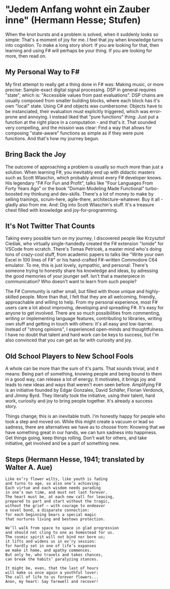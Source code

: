 
"Jedem Anfang wohnt ein Zauber inne" (Hermann Hesse; Stufen)
===

When the knot bursts and a problem is solved, when it suddenly looks so simple: That's a moment of joy for me. I feel that joy when knowledge turns into cognition. To make a long story short: If you are looking for that, then learning and using F# will perhaps be your thing. If you are looking for more, then read on.

My Personal Way to F#
---

My first attempt to really get a thing done in F# was: Making music, or more precise: Sample-exact digital signal processing. DSP in general requires "state", which is: "Accessible values from past evaluations". DSP chains are usually composed from smaller building blocks, where each block has it's own "local" state. Using C# and objects was cumbersome: Objects have to be instanciated, their evaluation must explicitly triggered, which was error-prone and annoying. I instead liked that "pure functions" thing: Just put a function at the right place in a computation - and that's it. That sounded very compelling, and the mission was clear: Find a way that allows for composing "state-aware" functions as simple as if they were pure functions. And that's how my journey begun.

Bring Back the Joy
---

The outcome of approaching a problem is usually so much more than just a solution. When learning F#, you inevitably end up with didactic masters such as Scott Wlaschin, which probably almost every F# developer knows. His legendary "F# For Fun and Profit", talks like "Four Languages From Forty Years Ago" or the book "Domain Modeling Made Functional" turbo-boosted my thinkung and dev-skills. There's a lot of money to make by selling trainings, scrum-here, agile-there, architecture-whatever. Buy it all - gladly also from me. And: Dig into Scott Wlaschin's stuff. It's a treasure chest filled with knowledge and joy-for-programming.

It's Not Twitter That Counts
---

Taking every possible turn on my journey, I discovered people like Krzysztof Cieślak, who virtually single-handedly created the F# extension "Ionide" for VSCode from scratch. There's Tomas Petricek, a master mind who's doing tons of crazy-cool stuff, from academic papers to talks like "Write your own Excel in 100 lines of F#" or his hand-crafted F#-written Commodore C64 emulator. To me, this is just lovely, sympathic, and personal: There's someone trying to honestly share his knowledge and ideas, by adressing the good memories of your jounger self. Isn't that a masterpiece in communication? Who doesn't want to learn from such people?

The F# Community is rather small, but filled with those unique and highly-skilled people. More than that, I felt that they are all welcoming, friendly, approachable and willing to help. From my personal experience, most F# users care a lot about improving, developing and spreading F#. It's easy for anyone to get involved. There are so much possibilities from commenting, writing or implementing language features, contributing to libraries, writing own stuff and getting in touch with others: It's all easy and low-barrier. Instead of "strong opinions", I experienced open-minds and thoughtfulness. I have no doubt that talent and hard work can be keys to success, but I'm also convinced that you can get as far with curiosity and joy.

Old School Players to New School Fools
---

A whole can be more than the sum of it's parts. That sounds trivial, and it means: Being part of something, knowing people and being bound to them in a good way, can release a lot of energy. It motivates, it brings joy and leads to new ideas and ways that weren't even seen before. Amplifying F# is an initiative founded by Edgar Gonzales, David Schäfer, Florian Verdonck, and Jimmy Byrd. They literally took the initiative, using their talent, hard work, curiosity and joy to bring people together. It's already a success story.

Things change; this is an inevitable truth. I'm honestly happy for people who took a step and moved on. While this might create a vacuum or lead so sadness, there are alternatives we have as to choose from: Knowing that we have something great in our hands, we can turn sadness into happiness. Get things going, keep things rolling. Don't wait for others, and take initiative, get involved and be a part of something new.

Steps (Hermann Hesse, 1941; translated by Walter A. Aue)
---

```
Like ev’ry flower wilts, like youth is fading
and turns to age, so also one’s achieving:
Each virtue and each wisdom needs parading
in one’s own time, and must not last forever.
The heart must be, at each new call for leaving,
prepared to part and start without the tragic,
without the grief – with courage to endeavor
a novel bond, a disparate connection:
for each beginning bears a special magic
that nurtures living and bestows protection.

We’ll walk from space to space in glad progression
and should not cling to one as homestead for us.
The cosmic spirit will not bind nor bore us;
it lifts and widens us in ev’ry session:
for hardly set in one of life’s expanses
we make it home, and apathy commences.
But only he, who travels and takes chances,
can break the habits’ paralyzing stances.

It might be, even, that the last of hours
will make us once again a youthful lover:
The call of life to us forever flowers...
Anon, my heart: Say farewell and recover!
```